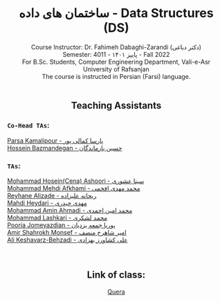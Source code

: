 <br />
<p align="center">
  
  <h1 align="center">ساختمان های داده - Data Structures (DS)</h1>

  <p align="center">
    Course Instructor: Dr. Fahimeh Dabaghi-Zarandi (دکتر دباغی)
    <br />
    Semester: 4011 - پاییز ۱۴۰۱ - Fall 2022
    <br />
    For B.Sc. Students, Computer Engineering Department, Vali-e-Asr University of Rafsanjan
    <br /> 
    The course is instructed in Persian (Farsi) language.
  <br />



 <br />
<p align="center">
  <h2 align="center"> Teaching Assistants </h2>
<p h2 align="center">

### `Co-Head TAs`: 
[Parsa Kamalipour - پارسا کمالی پور](https://github.com/benymaxparsa)  
[Hossein Bazmandegan - حسین بازماندگان](https://github.com/HB-2000)   

### `TAs`:
[Mohammad Hosein(Cena) Ashoori - سینا عشوری](https://github.com/CenaAshoori)   
[Mohammad Mehdi Afkhami - محمد مهدی افخمی](https://github.com/mohmehdi)   
[Reyhane Alizade - ریحانه علیزاده](https://github.com/missrea1457)   
[Mahdi Heydari - مهدی حیدری]()   
[Mohammad Amin Ahmadi - محمد امین احمدی](https://github.com/mmdaminah)   
[Mohammad Lashkari - محمد لشکری](https://github.com/MohammadLashkari)   
[Pooria Jomeyazdian - پوریا جمعه یزدیان]()   
[Amir Shahrokh Monsef - امیر شاهرخ منصف]()   
[Ali Keshavarz-Behzadi - علی کشاورز بهزادی](https://github.com/alibehzadi)  


 <br />
<p align="center">
  <h2 align="center"> Link of class: </h2>
  
<p h2 align="center">
<a href="https://quera.org/course/add_to_course/course/11944">Quera</a>
